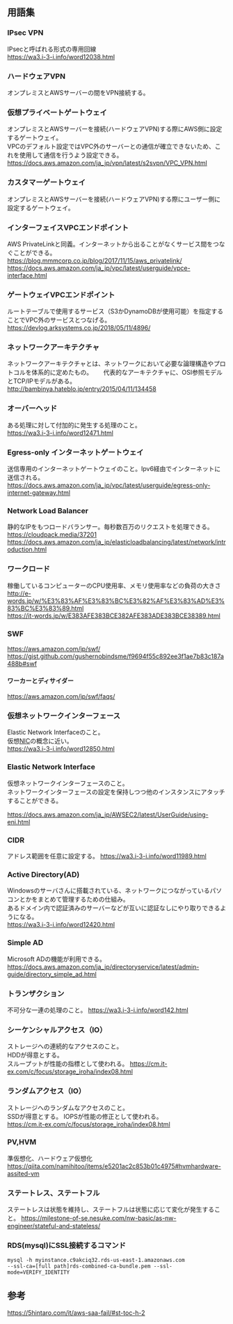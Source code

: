 ## 用語集  
### IPsec VPN  
IPsecと呼ばれる形式の専用回線  
https://wa3.i-3-i.info/word12038.html

### ハードウェアVPN  
オンプレミスとAWSサーバーの間をVPN接続する。  

### 仮想プライベートゲートウェイ  
オンプレミスとAWSサーバーを接続(ハードウェアVPN)する際にAWS側に設定するゲートウェイ。  
VPCのデフォルト設定ではVPC外のサーバーとの通信が確立できないため、これを使用して通信を行うよう設定できる。  
https://docs.aws.amazon.com/ja_jp/vpn/latest/s2svpn/VPC_VPN.html

### カスタマーゲートウェイ  
オンプレミスとAWSサーバーを接続(ハードウェアVPN)する際にユーザー側に設定するゲートウェイ。  

### インターフェイスVPCエンドポイント  
AWS PrivateLinkと同義。インターネットから出ることがなくサービス間をつなぐことができる。  
https://blog.mmmcorp.co.jp/blog/2017/11/15/aws_privatelink/  
https://docs.aws.amazon.com/ja_jp/vpc/latest/userguide/vpce-interface.html  

### ゲートウェイVPCエンドポイント  
ルートテーブルで使用するサービス（S3かDynamoDBが使用可能）を指定することでVPC外のサービスとつなげる。  
https://devlog.arksystems.co.jp/2018/05/11/4896/  

### ネットワークアーキテクチャ  
ネットワークアーキテクチャとは、ネットワークにおいて必要な論理構造やプロトコルを体系的に定めたもの。　　
代表的なアーキテクチャに、OSI参照モデルとTCP/IPモデルがある。  
http://bambinya.hateblo.jp/entry/2015/04/11/134458  

### オーバーヘッド  
ある処理に対して付加的に発生する処理のこと。  
https://wa3.i-3-i.info/word12471.html

### Egress-only インターネットゲートウェイ  
送信専用のインターネットゲートウェイのこと。Ipv6経由でインターネットに送信される。  
https://docs.aws.amazon.com/ja_jp/vpc/latest/userguide/egress-only-internet-gateway.html

### Network Load Balancer  
静的なIPをもつロードバランサー。毎秒数百万のリクエストを処理できる。
https://cloudpack.media/37201  
https://docs.aws.amazon.com/ja_jp/elasticloadbalancing/latest/network/introduction.html

### ワークロード  
稼働しているコンピューターのCPU使用率、メモリ使用率などの負荷の大きさ  
http://e-words.jp/w/%E3%83%AF%E3%83%BC%E3%82%AF%E3%83%AD%E3%83%BC%E3%83%89.html  
https://it-words.jp/w/E383AFE383BCE382AFE383ADE383BCE38389.html

### SWF  
https://aws.amazon.com/jp/swf/  
https://gist.github.com/gushernobindsme/f9694f55c892ee3f1ae7b83c187a488b#swf  

#### ワーカーとディサイダー  
https://aws.amazon.com/jp/swf/faqs/

### 仮想ネットワークインターフェース  
Elastic Network Interfaceのこと。  
仮想[NIC](https://wa3.i-3-i.info/word12498.html)の概念に近い。  
https://wa3.i-3-i.info/word12850.html

### Elastic Network Interface  
仮想ネットワークインターフェースのこと。  
ネットワークインターフェースの設定を保持しつつ他のインスタンスにアタッチすることができる。  

https://docs.aws.amazon.com/ja_jp/AWSEC2/latest/UserGuide/using-eni.html

### CIDR  
アドレス範囲を任意に設定する。
https://wa3.i-3-i.info/word11989.html

### Active Directory(AD)  
Windowsのサーバさんに搭載されている、ネットワークにつながっているパソコンとかをまとめて管理するための仕組み。  
あるドメイン内で認証済みのサーバーなどが互いに認証なしにやり取りできるようになる。  
https://wa3.i-3-i.info/word12420.html

### Simple AD  
Microsoft ADの機能が利用できる。
https://docs.aws.amazon.com/ja_jp/directoryservice/latest/admin-guide/directory_simple_ad.html

### トランザクション  
不可分な一連の処理のこと。
https://wa3.i-3-i.info/word142.html

### シーケンシャルアクセス（IO）  
ストレージへの連続的なアクセスのこと。  
HDDが得意とする。  
スループットが性能の指標として使われる。
https://cm.it-ex.com/c/focus/storage_iroha/index08.html

### ランダムアクセス（IO）  
ストレージへのランダムなアクセスのこと。  
SSDが得意とする。
IOPSが性能の修正として使われる。  
https://cm.it-ex.com/c/focus/storage_iroha/index08.html

### PV,HVM  
準仮想化、ハードウェア仮想化
https://qiita.com/namihitoo/items/e5201ac2c853b01c4975#hvmhardware-assited-vm

### ステートレス、ステートフル  
ステートレスは状態を維持し、ステートフルは状態に応じて変化が発生すること。
https://milestone-of-se.nesuke.com/nw-basic/as-nw-engineer/stateful-and-stateless/

### RDS(mysql)にSSL接続するコマンド  

```
mysql -h myinstance.c9akciq32.rds-us-east-1.amazonaws.com
--ssl-ca=[full path]rds-combined-ca-bundle.pem --ssl-mode=VERIFY_IDENTITY
```

## 参考  
https://5hintaro.com/it/aws-saa-fail/#st-toc-h-2  

